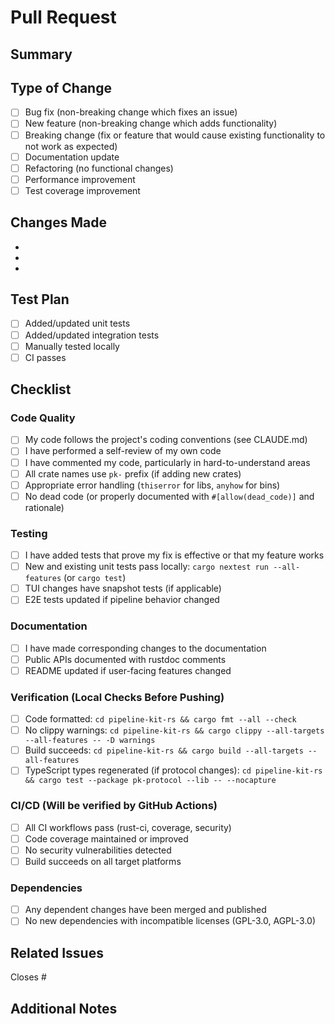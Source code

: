 # Pull Request

## Summary

<!-- Provide a brief description of the changes in this PR -->

## Type of Change

<!-- Mark the relevant option with an "x" -->

- [ ] Bug fix (non-breaking change which fixes an issue)
- [ ] New feature (non-breaking change which adds functionality)
- [ ] Breaking change (fix or feature that would cause existing functionality to not work as expected)
- [ ] Documentation update
- [ ] Refactoring (no functional changes)
- [ ] Performance improvement
- [ ] Test coverage improvement

## Changes Made

<!-- List the specific changes made in this PR -->

-
-
-

## Test Plan

<!-- Describe how you tested these changes -->

- [ ] Added/updated unit tests
- [ ] Added/updated integration tests
- [ ] Manually tested locally
- [ ] CI passes

## Checklist

### Code Quality

- [ ] My code follows the project's coding conventions (see CLAUDE.md)
- [ ] I have performed a self-review of my own code
- [ ] I have commented my code, particularly in hard-to-understand areas
- [ ] All crate names use `pk-` prefix (if adding new crates)
- [ ] Appropriate error handling (`thiserror` for libs, `anyhow` for bins)
- [ ] No dead code (or properly documented with `#[allow(dead_code)]` and rationale)

### Testing

- [ ] I have added tests that prove my fix is effective or that my feature works
- [ ] New and existing unit tests pass locally: `cargo nextest run --all-features` (or `cargo test`)
- [ ] TUI changes have snapshot tests (if applicable)
- [ ] E2E tests updated if pipeline behavior changed

### Documentation

- [ ] I have made corresponding changes to the documentation
- [ ] Public APIs documented with rustdoc comments
- [ ] README updated if user-facing features changed

### Verification (Local Checks Before Pushing)

- [ ] Code formatted: `cd pipeline-kit-rs && cargo fmt --all --check`
- [ ] No clippy warnings: `cd pipeline-kit-rs && cargo clippy --all-targets --all-features -- -D warnings`
- [ ] Build succeeds: `cd pipeline-kit-rs && cargo build --all-targets --all-features`
- [ ] TypeScript types regenerated (if protocol changes): `cd pipeline-kit-rs && cargo test --package pk-protocol --lib -- --nocapture`

### CI/CD (Will be verified by GitHub Actions)

- [ ] All CI workflows pass (rust-ci, coverage, security)
- [ ] Code coverage maintained or improved
- [ ] No security vulnerabilities detected
- [ ] Build succeeds on all target platforms

### Dependencies

- [ ] Any dependent changes have been merged and published
- [ ] No new dependencies with incompatible licenses (GPL-3.0, AGPL-3.0)

## Related Issues

<!-- Link any related issues here using #issue_number -->

Closes #

## Additional Notes

<!-- Add any additional notes or context about the PR here -->
